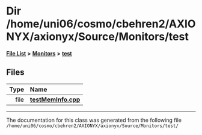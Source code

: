 
# Dir /home/uni06/cosmo/cbehren2/AXIONYX/axionyx/Source/Monitors/test


[**File List**](files.md) **>** [**Monitors**](dir_4fa83310393b8822261146acd1fffc8a.md) **>** [**test**](dir_80170d04f92b6d8c8d97635e5a71d14a.md)











## Files

| Type | Name |
| ---: | :--- |
| file | [**testMemInfo.cpp**](testMemInfo_8cpp.md) <br> |


















------------------------------
The documentation for this class was generated from the following file `/home/uni06/cosmo/cbehren2/AXIONYX/axionyx/Source/Monitors/test/`